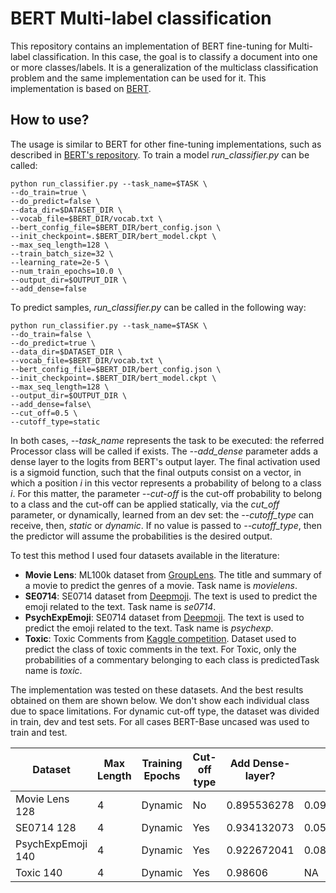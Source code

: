 # BERT Multi-label classification

This repository contains an implementation of BERT fine-tuning for Multi-label classification. In this case, the goal is to classify a document into one or more classes/labels. It is a generalization of the multiclass classification problem and the same implementation can be used for it. This implementation is based on [BERT](https://arxiv.org/pdf/1810.04805.pdf).

## How to use?

The usage is similar to BERT for other fine-tuning implementations, such as described in [BERT's repository](https://github.com/google-research/bert). To train a model *run_classifier.py* can be called:

```
python run_classifier.py --task_name=$TASK \
--do_train=true \
--do_predict=false \
--data_dir=$DATASET_DIR \
--vocab_file=$BERT_DIR/vocab.txt \
--bert_config_file=$BERT_DIR/bert_config.json \
--init_checkpoint=.$BERT_DIR/bert_model.ckpt \
--max_seq_length=128 \
--train_batch_size=32 \
--learning_rate=2e-5 \
--num_train_epochs=10.0 \
--output_dir=$OUTPUT_DIR \
--add_dense=false
```
To predict samples, *run_classifier.py* can be called in the following way:

```
python run_classifier.py --task_name=$TASK \
--do_train=false \
--do_predict=true \
--data_dir=$DATASET_DIR \
--vocab_file=$BERT_DIR/vocab.txt \
--bert_config_file=$BERT_DIR/bert_config.json \
--init_checkpoint=.$BERT_DIR/bert_model.ckpt \
--max_seq_length=128 \
--output_dir=$OUTPUT_DIR \
--add_dense=false\
--cut_off=0.5 \
--cutoff_type=static
```

In both cases, *--task_name* represents the task to be executed: the referred Processor class will be called if exists. The *--add_dense* parameter adds a dense layer to the logits from BERT's output layer. The final activation used is a sigmoid function, such that the final outputs consist on a vector, in which a position *i* in this vector represents a probability of belong to a class *i*. For this matter, the parameter *--cut-off* is the cut-off probability to belong to a class and the cut-off can be applied statically, via the *cut_off* parameter, or dynamically, learned from an dev set: the *--cutoff_type* can receive, then, *static* or *dynamic*. If no value is passed to *--cutoff_type*, then the predictor will assume the probabilities is the desired output.

To test this method I used four datasets available in the literature: 

* **Movie Lens**: ML100k dataset from [GroupLens](https://grouplens.org/datasets/movielens/). The title and summary of a movie to predict the genres of a movie. Task name is *movielens*.
* **SE0714**: SE0714 dataset from [Deepmoji](https://arxiv.org/pdf/1708.00524.pdf). The text is used to predict the emoji related to the text. Task name is *se0714*.
* **PsychExpEmoji**: SE0714 dataset from [Deepmoji](https://arxiv.org/pdf/1708.00524.pdf). The text is used to predict the emoji related to the text. Task name is *psychexp*.
* **Toxic**: Toxic Comments from [Kaggle competition](https://www.kaggle.com/c/jigsaw-toxic-comment-classification-challenge/data).  Dataset used to predict the class of toxic comments in the text. For Toxic, only the probabilities of a commentary belonging to each class is predictedTask name is *toxic*.

The implementation was tested on these datasets. And the best results obtained on them are shown below. We don't show each individual class due to space limitations. For dynamic cut-off type, the dataset was divided in train, dev and test sets. For all cases BERT-Base uncased was used to train and test.

| Dataset | Max Length | Training Epochs | Cut-off type | Add Dense-layer? | AUC | Hamming Loss | F1 |
| ------------- |------------- |------------- |------------- |------------- |------------- |------------- |------------- |
| Movie Lens  128  | 4 | Dynamic  | No |0.895536278 |	0.092306414 |	0.672362743 |
| SE0714  128  | 4  | Dynamic | Yes |0.934132073 |	0.057333333 |	0.678547981 |
| PsychExpEmoji  140  | 4 | Dynamic  | Yes | 0.922672041 | 0.080309396	| 0.732810139 |
| Toxic  140  | 4  | Dynamic | Yes | 0.98606 | NA	| NA |
